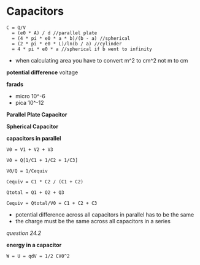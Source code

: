 # Capacitors

    C = Q/V
      = (e0 * A) / d //parallel plate
      = (4 * pi * e0 * a * b)/(b - a) //spherical
      = (2 * pi * e0 * L)/ln(b / a) //cylinder
      = 4 * pi * e0 * a //spherical if b went to infinity

- when calculating area you have to convert m^2 to cm^2 not m to cm

**potential difference** voltage

**farads**
- micro 10^-6
- pica 10^-12

**Parallel Plate Capacitor**

**Spherical Capacitor**

**capacitors in parallel**

    V0 = V1 + V2 + V3

    V0 = Q[1/C1 + 1/C2 + 1/C3]

    V0/Q = 1/Cequiv

    Cequiv = C1 * C2 / (C1 + C2)

    Qtotal = Q1 + Q2 + Q3

    Cequiv = Qtotal/V0 = C1 + C2 + C3

- potential difference across all capacitors in parallel has to be the same
- the charge must be the same across all capacitors in a series

*question 24.2*

**energy in a capacitor**

    W = U = qdV = 1/2 CV0^2

